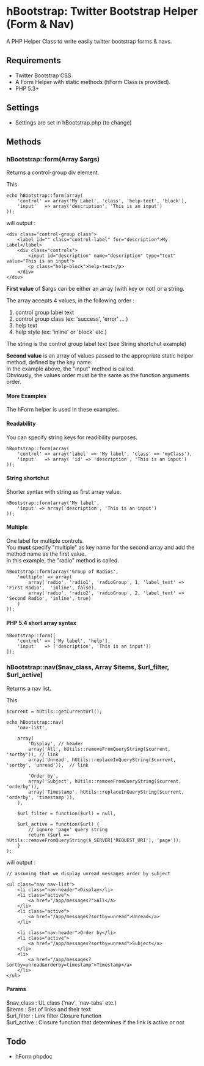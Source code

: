 # hBootstrap: Twitter Bootstrap Helper (Form & Nav)

A PHP Helper Class to write easily twitter bootstrap forms & navs.  

##  Requirements

- Twitter Bootstrap CSS
- A Form Helper with static methods (hForm Class is provided).
- PHP 5.3+

##  Settings

- Settings are set in hBootstrap.php (to change)

##  Methods

### hBootstrap::form(Array $args)

Returns a control-group div element.  

This

	echo hBootstrap::form(array(
		'control' => array('My Label', 'class', 'help-text', 'block'), 
		'input'   => array('description', 'This is an input')
	));

will output :

	<div class="control-group class">
		<label id="" class="control-label" for="description">My Label</label>
		<div class="controls">
			<input id="description" name="description" type="text" value="This is an input">
			<p class="help-block">help-text</p>
		</div>
	</div>

**First value** of $args can be either an array (with  key or not) or a string.  

The array accepts 4 values, in the following order :  

1. control group label text
2. control group class (ex: 'success', 'error' ... )
3. help text 
4. help style (ex: 'inline' or 'block' etc.)

The string is the control group label text (see String shortchut example)


**Second value** is an array of values passed to the appropriate static helper method, defined by the key name.  
In the example above, the "input" method is called.  
Obviously, the values order must be the same as the function arguments order.


#### More Examples

The hForm helper is used in these examples.  

#### Readability

You can specify string keys for readibility purposes. 

	hBootstrap::form(array(
		'control' => array('label' => 'My label', 'class' => 'myClass'), 
		'input'   => array( 'id' => 'description', 'This is an input')
	));

#### String shortchut

Shorter syntax with string as first array value.

	hBootstrap::form(array('My label',	
		'input' => array('description', 'This is an input')
	));


#### Multiple

One label for multiple controls.  
You **must** specify "multiple" as key name for the second array and add the method name as the first value.   
In this example, the "radio" method is called.

	hBootstrap::form(array('Group of Radios',
		'multiple' => array(
			array('radio', 'radio1', 'radioGroup', 1, 'label_text' => 'First Radio',  'inline', false),
			array('radio', 'radio2', 'radioGroup', 2, 'label_text' => 'Second Radio', 'inline', true)
		)
	));	


#### PHP 5.4 short array syntax

	hBootstrap::form([
		'control' => ['My label', 'help'], 
		'input'   => ['description', 'This is an input'])
	]);


### hBootstrap::nav($nav_class, Array $items, $url_filter, $url_active)

Returns a nav list. 

This

	$current = hUtils::getCurrentUrl();

	echo hBootstrap::nav(
		'nav-list', 
		
		array(
			'Display', // header
			array('All', hUtils::removeFromQueryString($current, 'sortby')), // link
			array('Unread', hUtils::replaceInQueryString($current, 'sortby', 'unread')),  // link
			
			'Order by',
			array('Subject', hUtils::removeFromQueryString($current, 'orderby')),
			array('Timestamp', hUtils::replaceInQueryString($current, 'orderby', 'timestamp')),
		), 

		$url_filter = function($url) = null,
		
		$url_active = function($url) {
			// ignore 'page' query string
			return ($url == hUtils::removeFromQueryString($_SERVER['REQUEST_URI'], 'page'));
		}
	);

will output :

	// assuming that we display unread messages order by subject 

	<ul class="nav nav-list">
		<li class="nav-header">Display</li>
		<li class="active">
			<a href="/app/messages?">All</a>
		</li>
		<li class="active">
			<a href="/app/messages?sortby=unread">Unread</a>
		</li>

		<li class="nav-header">Order by</li>
		<li class="active">
			<a href="/app/messages?sortby=unread">Subject</a>
		</li>
		<li>
			<a href="/app/messages?sortby=unread&orderby=timestamp">Timestamp</a>
		</li>
	</ul>

#### Params  

$nav_class  : UL class ('nav', 'nav-tabs' etc.)  
$items      : Set of links and their text  
$url_filter : Link filter Closure function  
$url_active : Closure function that determines if the link is active or not   



##  Todo

- hForm phpdoc